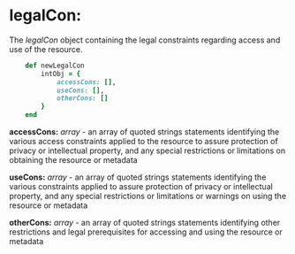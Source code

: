 # legalCon:

The *legalCon* object containing the legal constraints regarding access and use of the resource.

````ruby
    def newLegalCon
        intObj = {
            accessCons: [],
            useCons: [],
            otherCons: []
        }
    end
````

__accessCons:__ *array* - an array of quoted strings statements identifying the various access constraints applied to the resource to assure protection of privacy or intellectual property, and any special restrictions or limitations on obtaining the resource or metadata

__useCons:__ *array* - an array of quoted strings statements identifying the various constraints applied to assure protection of privacy or intellectual property, and any special restrictions or limitations or warnings on using the resource or metadata

__otherCons:__ *array* - an array of quoted strings statements identifying other restrictions and legal prerequisites for accessing and using the resource or metadata
